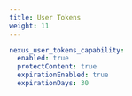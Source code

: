 ```yaml
---
title: User Tokens
weight: 11
---
```


```yaml {filename="group_vars/all.yml"}
nexus_user_tokens_capability:
  enabled: true
  protectContent: true
  expirationEnabled: true
  expirationDays: 30
```
